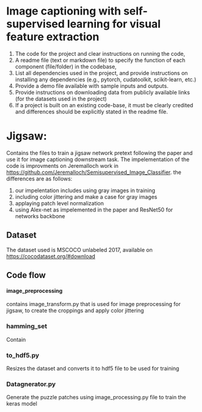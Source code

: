 # Image captioning with self-supervised learning for visual feature extraction


1. The code for the project and clear instructions on running the code, 
2. A readme file (text or markdown file) to specify the function of each component (file/folder) in the codebase, 
3. List all dependencies used in the project, and provide instructions on installing any dependencies (e.g., pytorch, cudatoolkit, scikit-learn, etc.) 
4. Provide a demo file available with sample inputs and outputs.
5. Provide instructions on downloading data from publicly available links (for the datasets used in the project)
6. If a project is built on an existing code-base, it must be clearly credited and differences should be explicitly stated in the readme file. 
# Jigsaw:
Contains the files to train a jigsaw network pretext following the paper and use it for image captioning downstream task.
The impelementation of the code is improvments on Jeremalloch work in https://github.com/Jeremalloch/Semisupervised_Image_Classifier.
the differences are as follows:
1. our impelentation includes using gray images in training
2. including color jittering and make a case for gray images
3. applaying patch level normalization
4. using Alex-net as impelemented in the paper and ResNet50 for networks backbone
## Dataset
The dataset used is MSCOCO unlabeled 2017, available on https://cocodataset.org/#download
## Code flow
#### image_preprocessing
contains image_transform.py that is used for image preprocessing for jigsaw, to create the croppings and apply color jittering
### hamming_set
Contain 
### to_hdf5.py
Resizes the dataset and converts it to hdf5 file to be used for training
### Datagnerator.py
Generate the puzzle patches using image_processing.py file to train the keras model 
